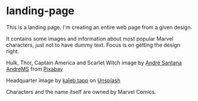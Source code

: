 # landing-page
This is a landing page. I'm creating an entire web page from a given design.

It contains some images and information about most popular Marvel characters, just not to have dummy text. Focus is on getting the design right.

Hulk, Thor, Captain America and Scarlet Witch image by <a href="https://pixabay.com/users/andremsantana-61090/?utm_source=link-attribution&amp;utm_medium=referral&amp;utm_campaign=image&amp;utm_content=5959620">André Santana AndreMS</a> from <a href="https://pixabay.com//?utm_source=link-attribution&amp;utm_medium=referral&amp;utm_campaign=image&amp;utm_content=5959620">Pixabay</a>

Headquarter image by <a href="https://unsplash.com/pt-br/@kalebtapp?utm_source=unsplash&utm_medium=referral&utm_content=creditCopyText">kaleb tapp</a> on <a href="https://unsplash.com/photos/6dKizzNLrEs?utm_source=unsplash&utm_medium=referral&utm_content=creditCopyText">Unsplash</a>


Characters and the name itself are owned by Marvel Comics.